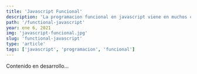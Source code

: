 ```yaml
---
title: 'Javascript Funcional'
description: 'La programacion funcional en javascript viene en muchos casos a simplificarnos tanto la escritura y lectura del codigo, en este post vamos a estar viendo una introduccion y como se aplica la programacion funcional en nuestro diario vivir como desarrolladores javascript.'
path: '/functional-javascript'
year: ene 6, 2021
img: 'javascript-funcional.jpg'
slug: 'functional-javascript'
type: 'article'
tags: ['javascript', 'programacion', 'funcional']
---
```


Contenido en desarrollo...